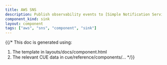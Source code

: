 ```yaml
---
title: AWS SNS
description: Publish observability events to [Simple Notification Service](https://aws.amazon.com/sns/) topics
component_kind: sink
layout: component
tags: ["aws", "sns", "component", "sink"]
---
```


{{/*
This doc is generated using:

1. The template in layouts/docs/component.html
2. The relevant CUE data in cue/reference/components/...
*/}}
